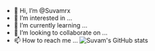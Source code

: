 - 👋 Hi, I’m @Suvamrx
- 👀 I’m interested in ...
- 🌱 I’m currently learning ...
- 💞️ I’m looking to collaborate on ...
- 📫 How to reach me ...
![Suvam's GitHub stats](https://github-readme-stats.vercel.app/api?username=Suvamrx&show_icons=true&theme=tokyonight)

<!---
Suvamrx/Suvamrx is a ✨ special ✨ repository because its `README.md` (this file) appears on your GitHub profile.
You can click the Preview link to take a look at your changes.
--->
